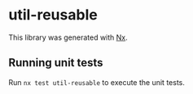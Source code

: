 # util-reusable

This library was generated with [Nx](https://nx.dev).

## Running unit tests

Run `nx test util-reusable` to execute the unit tests.
